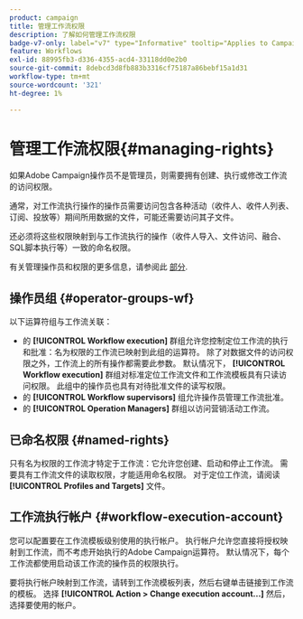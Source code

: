 ```yaml
---
product: campaign
title: 管理工作流权限
description: 了解如何管理工作流权限
badge-v7-only: label="v7" type="Informative" tooltip="Applies to Campaign Classic v7 only"
feature: Workflows
exl-id: 88995fb3-d336-4355-acd4-33118dd0e2b0
source-git-commit: 8debcd3d8fb883b3316cf75187a86bebf15a1d31
workflow-type: tm+mt
source-wordcount: '321'
ht-degree: 1%

---
```


# 管理工作流权限{#managing-rights}



如果Adobe Campaign操作员不是管理员，则需要拥有创建、执行或修改工作流的访问权限。

通常，对工作流执行操作的操作员需要访问包含各种活动（收件人、收件人列表、订阅、投放等）期间所用数据的文件，可能还需要访问其子文件。

还必须将这些权限映射到与工作流执行的操作（收件人导入、文件访问、融合、SQL脚本执行等）一致的命名权限。

有关管理操作员和权限的更多信息，请参阅此 [部分](../../platform/using/access-management.md).

## 操作员组 {#operator-groups-wf}

以下运算符组与工作流关联：

* 的 **[!UICONTROL Workflow execution]** 群组允许您控制定位工作流的执行和批准：名为权限的工作流已映射到此组的运算符。 除了对数据文件的访问权限之外，工作流上的所有操作都需要此参数。 默认情况下， **[!UICONTROL Workflow execution]** 群组对标准定位工作流文件和工作流模板具有只读访问权限。 此组中的操作员也具有对待批准文件的读写权限。
* 的 **[!UICONTROL Workflow supervisors]** 组允许操作员管理工作流批准。
* 的 **[!UICONTROL Operation Managers]** 群组以访问营销活动工作流。

## 已命名权限 {#named-rights}

只有名为权限的工作流才特定于工作流：它允许您创建、启动和停止工作流。 需要具有工作流文件的读取权限，才能适用命名权限。 对于定位工作流，请阅读 **[!UICONTROL Profiles and Targets]** 文件。

## 工作流执行帐户 {#workflow-execution-account}

您可以配置要在工作流模板级别使用的执行帐户。 执行帐户允许您直接将授权映射到工作流，而不考虑开始执行的Adobe Campaign运算符。 默认情况下，每个工作流都使用启动该工作流的操作员的权限执行。

要将执行帐户映射到工作流，请转到工作流模板列表，然后右键单击链接到工作流的模板。 选择 **[!UICONTROL Action > Change execution account...]** 然后，选择要使用的帐户。

